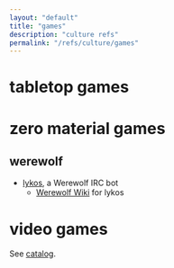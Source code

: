 ```yaml
---
layout: "default"
title: "games"
description: "culture refs"
permalink: "/refs/culture/games"
---
```


# tabletop games

# zero material games

## werewolf

- [lykos](https://github.com/lykoss/lykos), a Werewolf IRC bot
    - [Werewolf Wiki](https://werewolf.chat/Main_Page) for lykos

# video games

See [catalog](https://sunarch.github.io/catalog/games/video-games).
